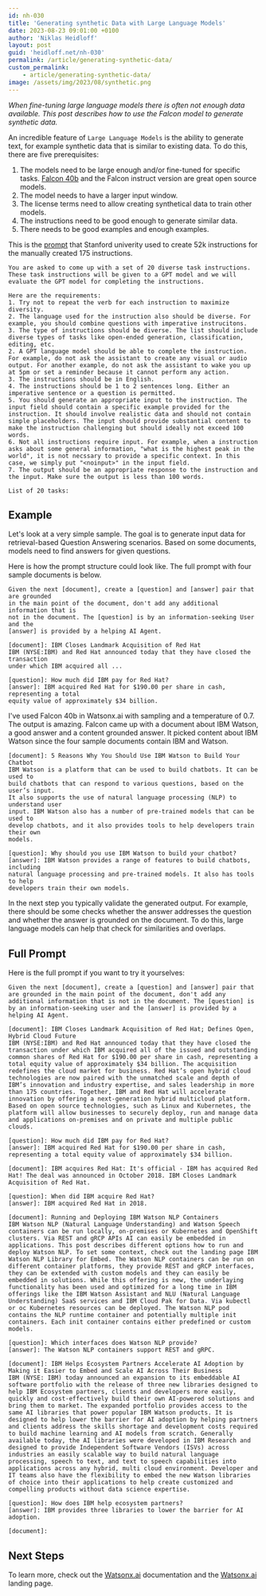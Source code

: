 ```yaml
---
id: nh-030
title: 'Generating synthetic Data with Large Language Models'
date: 2023-08-23 09:01:00 +0100
author: 'Niklas Heidloff'
layout: post
guid: 'heidloff.net/nh-030'
permalink: /article/generating-synthetic-data/
custom_permalink:
    - article/generating-synthetic-data/
image: /assets/img/2023/08/synthetic.png
---
```


*When fine-tuning large language models there is often not enough data available. This post describes how to use the Falcon model to generate synthetic data.*

An incredible feature of `Large Language Models` is the ability to generate text, for example synthetic data that is similar to existing data. To do this, there are five prerequisites:

1. The models need to be large enough and/or fine-tuned for specific tasks. [Falcon 40b](https://huggingface.co/tiiuae/falcon-40b) and the Falcon instruct version are great open source models.
2. The model needs to have a larger input window.
3. The license terms need to allow creating synthetical data to train other models.
4. The instructions need to be good enough to generate similar data.
5. There needs to be good examples and enough examples.

This is the [prompt](https://github.com/tatsu-lab/stanford_alpaca/blob/main/prompt.txt) that Stanford univerity used to create 52k instructions for the manually created 175 instructions.

```text
You are asked to come up with a set of 20 diverse task instructions. These task instructions will be given to a GPT model and we will evaluate the GPT model for completing the instructions.

Here are the requirements:
1. Try not to repeat the verb for each instruction to maximize diversity.
2. The language used for the instruction also should be diverse. For example, you should combine questions with imperative instrucitons.
3. The type of instructions should be diverse. The list should include diverse types of tasks like open-ended generation, classification, editing, etc.
2. A GPT language model should be able to complete the instruction. For example, do not ask the assistant to create any visual or audio output. For another example, do not ask the assistant to wake you up at 5pm or set a reminder because it cannot perform any action.
3. The instructions should be in English.
4. The instructions should be 1 to 2 sentences long. Either an imperative sentence or a question is permitted.
5. You should generate an appropriate input to the instruction. The input field should contain a specific example provided for the instruction. It should involve realistic data and should not contain simple placeholders. The input should provide substantial content to make the instruction challenging but should ideally not exceed 100 words.
6. Not all instructions require input. For example, when a instruction asks about some general information, "what is the highest peak in the world", it is not necssary to provide a specific context. In this case, we simply put "<noinput>" in the input field.
7. The output should be an appropriate response to the instruction and the input. Make sure the output is less than 100 words.

List of 20 tasks:
```

## Example

Let's look at a very simple sample. The goal is to generate input data for retrieval-based Question Answering scenarios. Based on some documents, models need to find answers for given questions.

Here is how the prompt structure could look like. The full prompt with four sample documents is below.

```text
Given the next [document], create a [question] and [answer] pair that are grounded 
in the main point of the document, don't add any additional information that is 
not in the document. The [question] is by an information-seeking User and the 
[answer] is provided by a helping AI Agent.

[document]: IBM Closes Landmark Acquisition of Red Hat
IBM (NYSE:IBM) and Red Hat announced today that they have closed the transaction 
under which IBM acquired all ...

[question]: How much did IBM pay for Red Hat?
[answer]: IBM acquired Red Hat for $190.00 per share in cash, representing a total 
equity value of approximately $34 billion.
```

I've used Falcon 40b in Watsonx.ai with sampling and a temperature of 0.7. The output is amazing. Falcon came up with a document about IBM Watson, a good answer and a content grounded answer. It picked content about IBM Watson since the four sample documents contain IBM and Watson.

```text
[document]: 5 Reasons Why You Should Use IBM Watson to Build Your Chatbot
IBM Watson is a platform that can be used to build chatbots. It can be used to 
build chatbots that can respond to various questions, based on the user’s input. 
It also supports the use of natural language processing (NLP) to understand user 
input. IBM Watson also has a number of pre-trained models that can be used to 
develop chatbots, and it also provides tools to help developers train their own 
models.

[question]: Why should you use IBM Watson to build your chatbot?
[answer]: IBM Watson provides a range of features to build chatbots, including 
natural language processing and pre-trained models. It also has tools to help 
developers train their own models.
```

In the next step you typically validate the generated output. For example, there should be some checks whether the answer addresses the question and whether the answer is grounded on the document. To do this, large language models can help that check for similarities and overlaps.

## Full Prompt

Here is the full prompt if you want to try it yourselves:

```text
Given the next [document], create a [question] and [answer] pair that are grounded in the main point of the document, don't add any additional information that is not in the document. The [question] is by an information-seeking user and the [answer] is provided by a helping AI Agent.

[document]: IBM Closes Landmark Acquisition of Red Hat; Defines Open, Hybrid Cloud Future
IBM (NYSE:IBM) and Red Hat announced today that they have closed the transaction under which IBM acquired all of the issued and outstanding common shares of Red Hat for $190.00 per share in cash, representing a total equity value of approximately $34 billion. The acquisition redefines the cloud market for business. Red Hat’s open hybrid cloud technologies are now paired with the unmatched scale and depth of IBM’s innovation and industry expertise, and sales leadership in more than 175 countries. Together, IBM and Red Hat will accelerate innovation by offering a next-generation hybrid multicloud platform. Based on open source technologies, such as Linux and Kubernetes, the platform will allow businesses to securely deploy, run and manage data and applications on-premises and on private and multiple public clouds.

[question]: How much did IBM pay for Red Hat?
[answer]: IBM acquired Red Hat for $190.00 per share in cash, representing a total equity value of approximately $34 billion.

[document]: IBM acquires Red Hat: It's official - IBM has acquired Red Hat! The deal was announced in October 2018. IBM Closes Landmark Acquisition of Red Hat.

[question]: When did IBM acquire Red Hat?
[answer]: IBM acquired Red Hat in 2018.

[document]: Running and Deploying IBM Watson NLP Containers
IBM Watson NLP (Natural Language Understanding) and Watson Speech containers can be run locally, on-premises or Kubernetes and OpenShift clusters. Via REST and gRCP APIs AI can easily be embedded in applications. This post describes different options how to run and deploy Watson NLP. To set some context, check out the landing page IBM Watson NLP Library for Embed. The Watson NLP containers can be run on different container platforms, they provide REST and gRCP interfaces, they can be extended with custom models and they can easily be embedded in solutions. While this offering is new, the underlaying functionality has been used and optimized for a long time in IBM offerings like the IBM Watson Assistant and NLU (Natural Language Understanding) SaaS services and IBM Cloud Pak for Data. Via kubectl or oc Kubernetes resources can be deployed. The Watson NLP pod contains the NLP runtime container and potentially multiple init containers. Each init container contains either predefined or custom models.

[question]: Which interfaces does Watson NLP provide?
[answer]: The Watson NLP containers support REST and gRPC.

[document]: IBM Helps Ecosystem Partners Accelerate AI Adoption by Making it Easier to Embed and Scale AI Across Their Business
IBM (NYSE: IBM) today announced an expansion to its embeddable AI software portfolio with the release of three new libraries designed to help IBM Ecosystem partners, clients and developers more easily, quickly and cost-effectively build their own AI-powered solutions and bring them to market. The expanded portfolio provides access to the same AI libraries that power popular IBM Watson products. It is designed to help lower the barrier for AI adoption by helping partners and clients address the skills shortage and development costs required to build machine learning and AI models from scratch. Generally available today, the AI libraries were developed in IBM Research and designed to provide Independent Software Vendors (ISVs) across industries an easily scalable way to build natural language processing, speech to text, and text to speech capabilities into applications across any hybrid, multi cloud environment. Developer and IT teams also have the flexibility to embed the new Watson libraries of choice into their applications to help create customized and compelling products without data science expertise.   

[question]: How does IBM help ecosystem partners?
[answer]: IBM provides three libraries to lower the barrier for AI adoption.

[document]: 
```

## Next Steps

To learn more, check out the [Watsonx.ai](https://eu-de.dataplatform.cloud.ibm.com/docs/content/wsj/analyze-data/fm-overview.html?context=wx&audience=wdp) documentation and the [Watsonx.ai](https://www.ibm.com/products/watsonx-ai) landing page.